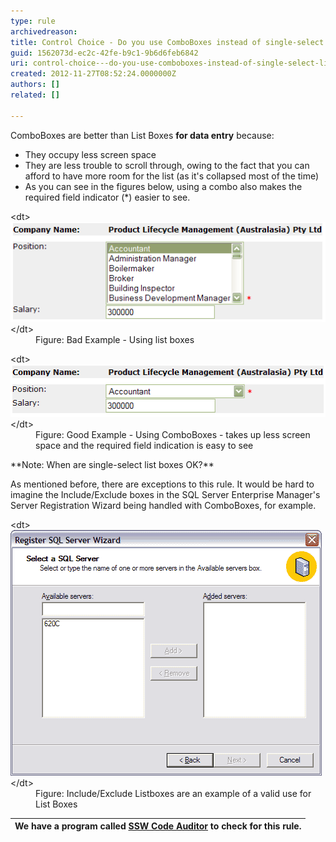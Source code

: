 ```yaml
---
type: rule
archivedreason: 
title: Control Choice - Do you use ComboBoxes instead of single-select List Boxes?
guid: 1562073d-ec2c-42fe-b9c1-9b6d6feb6842
uri: control-choice---do-you-use-comboboxes-instead-of-single-select-list-boxes
created: 2012-11-27T08:52:24.0000000Z
authors: []
related: []

---
```


ComboBoxes are better than List Boxes  **for data entry** because:

* They occupy less screen space
* They are less trouble to scroll through, owing to the fact that you can afford to have more room for the list (as it's collapsed most of the time)
* As you can see in the figures below, using a combo also makes the required field indicator (\*) easier to see.


<!--endintro-->
<dl class="badImage">&lt;dt&gt;<img alt="Web Page with ListBoxes" src="../../assets/ListBoxesAreEvil_SingleSelectBad.gif">&lt;/dt&gt;
<dd>Figure: Bad Example - Using list boxes</dd></dl><dl class="goodImage">&lt;dt&gt;<img alt="Web Page with ComboBox" src="../../assets/ListBoxesAreEvil_SingleSelectGood.gif">&lt;/dt&gt;
<dd>Figure: Good Example - Using ComboBoxes - takes up less screen space and the required field indication is easy to see</dd></dl>
 **Note: When are single-select list boxes OK?** 

As mentioned before, there are exceptions to this rule. It would be hard to imagine the Include/Exclude boxes in the SQL Server Enterprise Manager's Server Registration Wizard being handled with ComboBoxes, for example.
<dl class="image">&lt;dt&gt;<img alt="Register SQL Server Wizard" src="../../assets/ListBoxesAreEvil_ExceptForThisOne.gif">&lt;/dt&gt;
<dd>Figure: Include/Exclude Listboxes are an example of a valid use for List Boxes</dd></dl>

| We have a program called [SSW Code Auditor](http://www.ssw.com.au/ssw/CodeAuditor/) to check for this rule. |
| --- |
